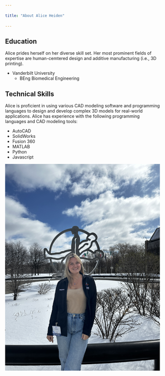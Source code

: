 ```yaml
---

title: "About Alice Heiden"

---
```


## Education

Alice prides herself on her diverse skill set. Her most prominent fields of expertise are human-cemtered design and additive manufacturing (i.e., 3D printing). 

* Vanderbilt University
  * BEng Biomedical Engineering

## Technical Skills

Alice is proficient in using various CAD modeling software and programming languages to design and develop complex 3D models for real-world applications. Alice has experience with the following programming languages and CAD modeling tools:

* AutoCAD
* SolidWorks
* Fusion 360
* MATLAB
* Python
* Javascript


![Alice Heiden](/assets/img/IMG_4310.jpg)
